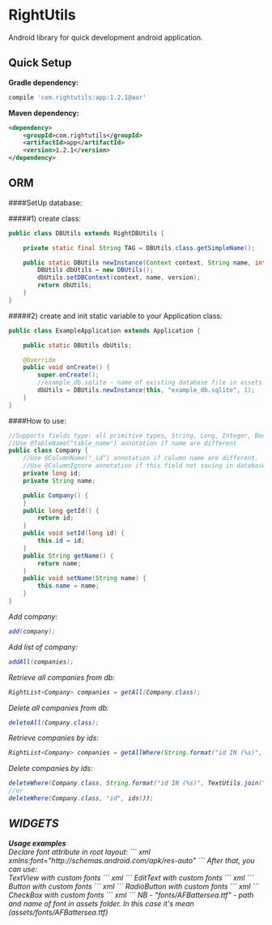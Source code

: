 RightUtils
==========
Android library for quick development android application.

## Quick Setup
**Gradle dependency:**
``` groovy
compile 'com.rightutils:app:1.2.1@aar'
```
**Maven dependency:**
``` xml
<dependency>
    <groupId>com.rightutils</groupId>
    <artifactId>app</artifactId>
    <version>1.2.1</version>
</dependency>
```

<h2>ORM</h2>
####SetUp database:

#####1) create class:<br>
``` java
public class DBUtils extends RightDBUtils {

	private static final String TAG = DBUtils.class.getSimpleName();

	public static DBUtils newInstance(Context context, String name, int version) {
		DBUtils dbUtils = new DBUtils();
		dbUtils.setDBContext(context, name, version);
		return dbUtils;
	}
}
```

#####2) create and init static variable to your Application class:<br>

``` java
public class ExampleApplication extends Application {

	public static DBUtils dbUtils;

	@Override
	public void onCreate() {
		super.onCreate();
		//example_db.sqlite - name of existing database file in assets folder
		dbUtils = DBUtils.newInstance(this, "example_db.sqlite", 1);
	}
}
```

####How to use:<br>
``` java
//Supports fields type: all primitive types, String, Long, Integer, Boolean, Float, Double, Date
//Use @TableName("table_name") annotation if name are different
public class Company {
	//Use @ColumnName("_id") annotation if column name are different.
	//Use @ColumnIgnore annotation if this field not saving in database
	private long id;
	private String name;

	public Company() {
	}
	public long getId() {
		return id;
	}
	public void setId(long id) {
		this.id = id;
	}
	public String getName() {
		return name;
	}
	public void setName(String name) {
		this.name = name;
	}
}
```

<i>Add company:<i>
``` java
add(company);
```
<i>Add list of company:<i>
``` java
addAll(companies);
```
<i>Retrieve all companies from db:<i>
``` java
RightList<Company> companies = getAll(Company.class);
```
<i>Delete all companies from db:<i>
``` java
deleteAll(Company.class);
```
<i>Retrieve companies by ids:<i>
``` java
RightList<Company> companies = getAllWhere(String.format("id IN (%s)", TextUtils.join(",", ids)), Company.class);
```
<i>Delete companies by ids:<i>
``` java
deleteWhere(Company.class, String.format("id IN (%s)", TextUtils.join(",", ids)));
//or
deleteWhere(Company.class, "id", ids)));
```

<h2>WIDGETS</h2>
<b>Usage examples</b><br>
Declare font attribute in root layout:
``` xml
xmlns:font="http://schemas.android.com/apk/res-auto"
```
After that, you can use:<br>
<i>TextView with custom fonts</i>
``` xml
<com.rightutils.rightutils.widgets.TypefacedTextView
	android:layout_width="match_parent"
	android:layout_height="wrap_content"
	font:typeface="fonts/AFBattersea.ttf"/>
```
<i>EditText with custom fonts</i>
``` xml
<com.rightutils.rightutils.widgets.TypefacedEditText
	android:layout_width="match_parent"
	android:layout_height="wrap_content"
	font:typeface="fonts/AFBattersea.ttf"/>
```
<i>Button with custom fonts</i>
``` xml
<com.rightutils.rightutils.widgets.TypefacedButton
	android:layout_width="match_parent"
	android:layout_height="wrap_content"
	font:typeface="fonts/AFBattersea.ttf"/>
```
<i>RadioButton with custom fonts</i>
``` xml
<com.rightutils.rightutils.widgets.TypefacedRadioButton
	android:layout_width="match_parent"
	android:layout_height="wrap_content"
	font:typeface="fonts/AFBattersea.ttf"/>
```
<i>CheckBox with custom fonts</i>
``` xml
<com.rightutils.rightutils.widgets.TypefacedCheckbox
	android:layout_width="match_parent"
	android:layout_height="wrap_content"
	font:typeface="fonts/AFBattersea.ttf"/>
```
<i>NB - "fonts/AFBattersea.ttf" - path and name of font in assets folder. In this case it's mean (assets/fonts/AFBattersea.ttf)</i>
	
